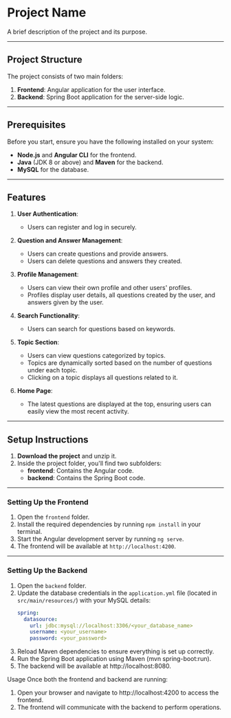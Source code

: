 # Project Name

A brief description of the project and its purpose.

---

## Project Structure

The project consists of two main folders:  
1. **Frontend**: Angular application for the user interface.  
2. **Backend**: Spring Boot application for the server-side logic.  

---

## Prerequisites

Before you start, ensure you have the following installed on your system:  
- **Node.js** and **Angular CLI** for the frontend.  
- **Java** (JDK 8 or above) and **Maven** for the backend.  
- **MySQL** for the database.

---

## Features

1. **User Authentication**:  
   - Users can register and log in securely.  

2. **Question and Answer Management**:  
   - Users can create questions and provide answers.  
   - Users can delete questions and answers they created.  

3. **Profile Management**:  
   - Users can view their own profile and other users' profiles.  
   - Profiles display user details, all questions created by the user, and answers given by the user.  

4. **Search Functionality**:  
   - Users can search for questions based on keywords.  

5. **Topic Section**:  
   - Users can view questions categorized by topics.  
   - Topics are dynamically sorted based on the number of questions under each topic.  
   - Clicking on a topic displays all questions related to it.  

6. **Home Page**:  
   - The latest questions are displayed at the top, ensuring users can easily view the most recent activity.  

---

## Setup Instructions

1. **Download the project** and unzip it.  
2. Inside the project folder, you'll find two subfolders:  
   - **frontend**: Contains the Angular code.  
   - **backend**: Contains the Spring Boot code.  

---

### Setting Up the Frontend  
1. Open the `frontend` folder.  
2. Install the required dependencies by running `npm install` in your terminal.  
3. Start the Angular development server by running `ng serve`.  
4. The frontend will be available at `http://localhost:4200`.

---

### Setting Up the Backend  
1. Open the `backend` folder.  
2. Update the database credentials in the `application.yml` file (located in `src/main/resources/`) with your MySQL details:  
   ```yaml
   spring:
     datasource:
       url: jdbc:mysql://localhost:3306/<your_database_name>
       username: <your_username>
       password: <your_password>
3. Reload Maven dependencies to ensure everything is set up correctly.
4. Run the Spring Boot application using Maven (mvn spring-boot:run).
5. The backend will be available at http://localhost:8080.

Usage
Once both the frontend and backend are running:
1. Open your browser and navigate to http://localhost:4200 to access the frontend.
2. The frontend will communicate with the backend to perform operations.
